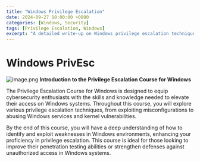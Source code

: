 ```yaml
---
title: "Windows Privilege Escalation"
date: 2024-09-27 10:00:00 +0800
categories: [Windows, Security]
tags: [Privilege Escalation, Windows]
excerpt: "A detailed write-up on Windows privilege escalation techniques covered in the Privilege Escalation in Windows."
---
```

# Windows PrivEsc
![image.png](https://hacklido.com/assets/files/2023-03-05/1678043519-805217-0-windows-headpic.jpg)
**Introduction to the Privilege Escalation Course for Windows**

The Privilege Escalation Course for Windows is designed to equip cybersecurity enthusiasts with the skills and knowledge needed to elevate their access on Windows systems. Throughout this course, you will explore various privilege escalation techniques, from exploiting misconfigurations to abusing Windows services and kernel vulnerabilities.

By the end of this course, you will have a deep understanding of how to identify and exploit weaknesses in Windows environments, enhancing your proficiency in privilege escalation. This course is ideal for those looking to improve their penetration testing abilities or strengthen defenses against unauthorized access in Windows systems.
